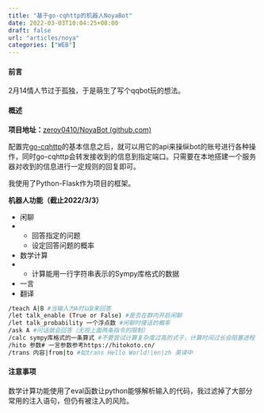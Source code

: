 ```yaml
---
title: "基于go-cqhttp的机器人NoyaBot"
date: 2022-03-03T10:04:25+08:00
draft: false
url: "articles/noya"
categories: ["WEB"]
---
```


#### 前言

2月14情人节过于孤独，于是萌生了写个qqbot玩的想法。

#### 概述

**项目地址：**[zeroy0410/NoyaBot (github.com)](https://github.com/zeroy0410/NoyaBot)

配置完[go-cqhttp](https://docs.go-cqhttp.org/)的基本信息之后，就可以用它的api来操纵bot的账号进行各种操作，同时go-cqhttp会转发接收到的信息到指定端口。只需要在本地搭建一个服务器对收到的信息进行一定规则的回复即可。

我使用了Python-Flask作为项目的框架。

**机器人功能（截止2022/3/3）**

- 闲聊
- - 回答指定的问题
  - 设定回答问题的概率
- 数学计算
- - 计算能用一行字符串表示的Sympy库格式的数据
- 一言
- 翻译

```bash
/teach A|B #当输入为A时以B来回答
/let talk_enable (True or False) #是否在群内开启闲聊
/let talk_probability 一个浮点数 #闲聊时接话的概率
/ask A #问话就会回答（无视上面两条指令的限制）
/calc sympy库格式的一条算式 #不要尝试计算复杂度过高的式子，计算时间过长会阻塞进程
/hito 参数# 一言参数参考https://hitokoto.cn/
/trans 内容|from|to #如trans Hello World!|en|zh 英译中
```

#### 注意事项

数学计算功能使用了eval函数让python能够解析输入的代码，我过滤掉了大部分常用的注入语句，但仍有被注入的风险。

